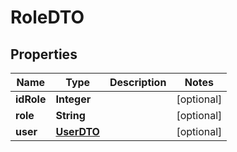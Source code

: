 
# RoleDTO

## Properties
Name | Type | Description | Notes
------------ | ------------- | ------------- | -------------
**idRole** | **Integer** |  |  [optional]
**role** | **String** |  |  [optional]
**user** | [**UserDTO**](UserDTO.md) |  |  [optional]



